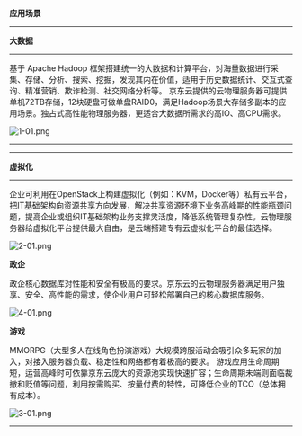 **应用场景**

****

**大数据**

****

基于 Apache Hadoop 框架搭建统一的大数据和计算平台，对海量数据进行采集、存储、分析、搜索、挖掘，发现其内在价值，适用于历史数据统计、交互式查询、精准营销、欺诈检测、社交网络分析等。 京东云提供的云物理服务器可提供单机72TB存储，12块硬盘可做单盘RAID0，满足Hadoop场景大存储多副本的应用场景。独占式高性能物理服务器，更适合大数据所需求的高IO、高CPU需求。

![1-01.png](https://img1.jcloudcs.com/cms/cf341c55-053b-4101-9440-58de1c2b162820180625025112.png)

********

****

**虚拟化**

****

企业可利用在OpenStack上构建虚拟化（例如：KVM，Docker等）私有云平台，把IT基础架构向资源共享方向发展，解决共享资源环境下业务高峰期的性能瓶颈问题，提高企业或组织IT基础架构业务支撑灵活度，降低系统管理复杂性。云物理服务器给虚拟化平台提供最大自由，是云端搭建专有云虚拟化平台的最佳选择。

![2-01.png](https://img1.jcloudcs.com/cms/3962d63b-dfc7-4456-8d0c-b675486ff7b920180625025422.png)

**政企**

政企核心数据库对性能和安全有极高的要求。京东云的云物理服务器满足用户独享、安全、高性能的需求，使企业用户可轻松部署自己的核心数据库服务。

![4-01.png](https://img1.jcloudcs.com/cms/75c10779-b152-4fd5-854c-55dc601f6bfd20180625030344.png)

**游戏**

MMORPG（大型多人在线角色扮演游戏）大规模跨服活动会吸引众多玩家的加入，对接入服务器负载、稳定性和网络都有着极高的要求。 游戏应用生命周期短，运营高峰时可依靠京东云庞大的资源池实现快速扩容；生命周期未端则面临裁撤和贬值等问题，利用按需购买、按量付费的特性，可降低企业的TCO（总体拥有成本）。

![3-01.png](https://img1.jcloudcs.com/cms/fa9b9ca7-101d-4234-9e4b-d3007f34e84120180625030607.png)

****